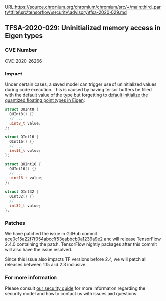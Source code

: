 URL:https://source.chromium.org/chromium/chromium/src/+/main:third_party\tflite\src\tensorflow\security\advisory\tfsa-2020-029.md
## TFSA-2020-029: Uninitialized memory access in Eigen types

### CVE Number
CVE-2020-26266

### Impact
Under certain cases, a saved model can trigger use of uninitialized values
during code execution. This is caused by having tensor buffers be filled with
the default value of the type but forgetting to [default initialize the
quantized floating point types in
Eigen](https://github.com/tensorflow/tensorflow/blob/f70160322a579144950dff1537dcbe3c7c09d6f5/third_party/eigen3/unsupported/Eigen/CXX11/src/FixedPoint/FixedPointTypes.h#L61-L104):

```cc
struct QUInt8 {
  QUInt8() {}
  // ...
  uint8_t value;
};

struct QInt16 {
  QInt16() {}
  // ...
  int16_t value;
};

struct QUInt16 {
  QUInt16() {}
  // ...
  uint16_t value;
};

struct QInt32 {
  QInt32() {}
  // ...
  int32_t value;
};
```

### Patches

We have patched the issue in GitHub commit
[ace0c15a22f7f054abcc1f53eabbcb0a1239a9e2](https://github.com/tensorflow/tensorflow/commit/ace0c15a22f7f054abcc1f53eabbcb0a1239a9e2)
and will release TensorFlow 2.4.0 containing the patch. TensorFlow nightly
packages after this commit will also have the issue resolved.

Since this issue also impacts TF versions before 2.4, we will patch all releases
between 1.15 and 2.3 inclusive.

### For more information
Please consult [our security
guide](https://github.com/tensorflow/tensorflow/blob/master/SECURITY.md) for
more information regarding the security model and how to contact us with issues
and questions.
